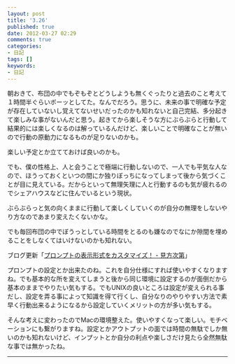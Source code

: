 ```yaml
---
layout: post
title: '3.26'
published: true
date: 2012-03-27 02:29
comments: true
categories:
- 日記
tags: []
keywords:
- 日記
---
```

朝おきて、布団の中でもぞもぞとどうしようも無くぐったりと過去のこと考えて１時間半ぐらいボーッとしてた。なんでだろう。思うに、未来の事で明確な予定が存在していないし覚えてないせいだったのかも知れないと自己完結、多分起きて楽しみな事がないんだと思う。起きてから楽しそうな方にぶらぶらと行動して結果的には楽しくなるのは解っているんだけど、楽しいことで明確なことが無いので行動の原動力になるものが足りないのかも。

楽しい予定とか立てておけば良いのかも。

でも、僕の性格上、人と会うことで極端に行動しないので、一人でも平気な人なので、ほうっておくといつの間にか独りぼっちになってしまって後から気づくことが目に見えている。だからといって無理矢理に人と行動するのも気が疲れるのでシェアハウスなどに住んでいるという現状。

ぶらぶらっと気の向くままに行動して楽しくしていくのが自分の無理をしないやり方なのであまり変えたくないかな。

でも毎回布団の中でぼうっとしている時間をとるのも嫌なのでなにか隙間を埋めることをしなくてはいけないのかも知れない。

ブログ更新「[プロンプトの表示形式をカスタマイズ！ - 見方次第](http://soramugi.hateblo.jp/entry/2012/03/26/133243 "プロンプトの表示形式をカスタマイズ！ - 見方次第")」

プロンプトの設定とか出来たのね。これを自分仕様にすれば使いやすくなりますね。でも基本的な所を変えてしまうと後から同じ環境に設定するのが面倒だから基本のままでやりたい気もする。でもUNIXの良いところは設定が変えられる事だし、設定を弄る事によって知識を得て行くし、自分なりのやりやすい方法で素早く行動出来るようになるから設定していくメリットの方が多い気もする。

そんな考えに変わったのでMacの環境整えた。使いやすくなって楽しい。モチベーションにも繋がりますね。設定とかアウトプットの面では時間の無駄でしか無いのかも知れないけど、インプットとか自分の利点や楽しさだけ見たら全然無駄な事では無かったね。

---

